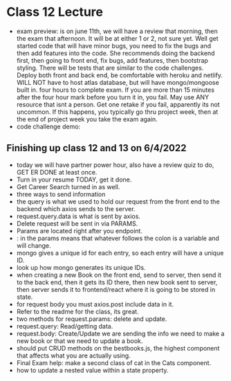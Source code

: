 # Class 12 Lecture 

- exam preview: is on june 11th, we will have a review that morning, then the exam that afternoon. It will be at either 1 or 2, not sure yet. Well get started code that will have minor bugs, you need to fix the bugs and then add features into the code. She recommends doing the backend first, then going to front end, fix bugs, add features, then bootstrap styling. There will be tests that are similar to the code challenges. Deploy both front and back end, be comfortable with heroku and netlify. WILL NOT have to host atlas database, but will have mongo/mongoose built in. four hours to complete exam. If you are more than 15 minutes after the four hour mark before you turn it in, you fail. May use ANY resource that isnt a person. Get one retake if you fail, apparently its not uncommon. If this happens, you typically go thru project week, then at the end of project week you take the exam again. 
- code challenge demo: 

## Finishing up class 12 and 13 on 6/4/2022
- today we will have partner power hour, also have a review quiz to do, GET ER DONE at least once. 
- Turn in your resume TODAY, get it done. 
- Get Career Search turned in as well. 
- three ways to send information
- the query is what we used to hold our request from the front end to the backend which axios sends to the server. 
- request.query.data is what is sent by axios. 
- Delete request will be sent in via PARAMS. 
- Params are located right after you endpoint. 
- : in the params means that whatever follows the colon is a variable and will change. 
- mongo gives a unique id for each entry, so each entry will have a unique ID. 
- look up how mongo generates its unique IDs. 
- when creating a new Book on the front end, send to server, then send it to the back end, then it gets its ID there, then new book sent to server, then server sends it to frontend/react where it is going to be stored in state.
- for request body you must axios.post include data in it. 
- Refer to the readme for the class, its great.  
- two methods for request.params: delete and update.
- request.query: Read/getting data. 
- request.body: Create/Update we are sending the info we need to make a new book or that we need to update a book. 
- should put CRUD methods on the bestbooks.js, the highest component that affects what you are actually using. 
- Final Exam help: make a second class of cat in the Cats component. 
- how to update a nested value within a state property. 